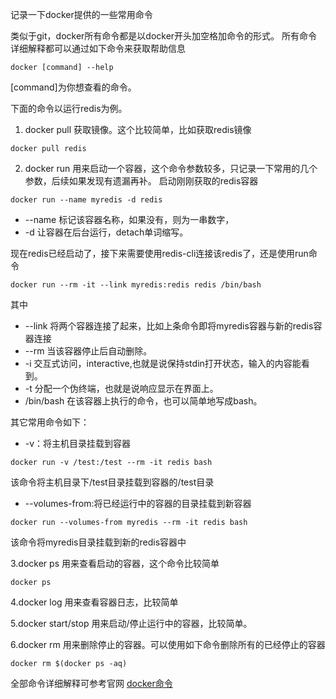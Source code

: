 记录一下docker提供的一些常用命令

类似于git，docker所有命令都是以docker开头加空格加命令的形式。
所有命令详细解释都可以通过如下命令来获取帮助信息
```
docker [command] --help
```
[command]为你想查看的命令。

下面的命令以运行redis为例。

1. docker pull
	获取镜像。这个比较简单，比如获取redis镜像
```
docker pull redis
```
2. docker run
	用来启动一个容器，这个命令参数较多，只记录一下常用的几个参数，后续如果发现有遗漏再补。
启动刚刚获取的redis容器
```
docker run --name myredis -d redis
```
* --name
标记该容器名称，如果没有，则为一串数字，
* -d
让容器在后台运行，detach单词缩写。

现在redis已经启动了，接下来需要使用redis-cli连接该redis了，还是使用run命令
```
docker run --rm -it --link myredis:redis redis /bin/bash
```
其中
* --link
将两个容器连接了起来，比如上条命令即将myredis容器与新的redis容器连接
* --rm
当该容器停止后自动删除。
* -i
交互式访问，interactive,也就是说保持stdin打开状态，输入的内容能看到。
* -t
分配一个伪终端，也就是说响应显示在界面上。
* /bin/bash
在该容器上执行的命令，也可以简单地写成bash。

其它常用命令如下：
* -v：将主机目录挂载到容器
```
docker run -v /test:/test --rm -it redis bash
```
该命令将主机目录下/test目录挂载到容器的/test目录

* --volumes-from:将已经运行中的容器的目录挂载到新容器
```
docker run --volumes-from myredis --rm -it redis bash
```
该命令将myredis目录挂载到新的redis容器中

3.docker ps
用来查看启动的容器，这个命令比较简单
```
docker ps
```
4.docker log
用来查看容器日志，比较简单

5.docker start/stop
用来启动/停止运行中的容器，比较简单。

6.docker rm
用来删除停止的容器。可以使用如下命令删除所有的已经停止的容器
```
docker rm $(docker ps -aq)
```

全部命令详细解释可参考官网 [docker命令](https://docs.docker.com/engine/reference/commandline/docker/)